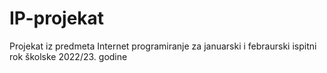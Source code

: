 # IP-projekat
Projekat iz predmeta Internet programiranje za januarski i febraurski ispitni rok školske 2022/23. godine
